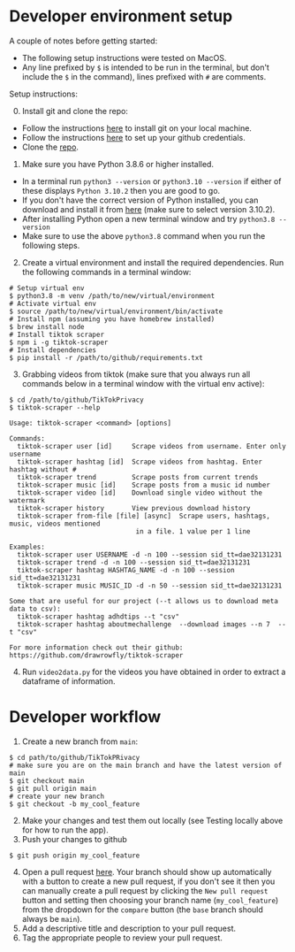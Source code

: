 # Developer environment setup
A couple of notes before getting started:
  * The following setup instructions were tested on MacOS.
  * Any line prefixed by `$` is intended to be run in the terminal, but don't include the `$` in the command), lines prefixed with `#` are comments.

Setup instructions:

0. Install git and clone the repo:
  * Follow the instructions [here](https://github.com/git-guides/install-git) to install git on your local machine.
  * Follow the instructions [here](https://docs.github.com/en/get-started/getting-started-with-git) to set up your github credentials.
  * Clone the [repo](https://github.com/TikTokPrivacy).

1. Make sure you have Python 3.8.6 or higher installed.
  * In a terminal run `python3 --version` or `python3.10 --version` if either of these displays `Python 3.10.2` then you are good to go.
  * If you don't have the correct version of Python installed, you can download and install it from [here](https://www.python.org/downloads/macos/) (make sure to select version 3.10.2).
  * After installing Python open a new terminal window and try `python3.8 --version`
  * Make sure to use the above `python3.8` command when you run the following steps.
2. Create a virtual environment and install the required dependencies. Run the following commands in a terminal window:
```
# Setup virtual env
$ python3.8 -m venv /path/to/new/virtual/environment
# Activate virtual env
$ source /path/to/new/virtual/environment/bin/activate
# Install npm (assuming you have homebrew installed)
$ brew install node 
# Install tiktok scraper 
$ npm i -g tiktok-scraper
# Install dependencies
$ pip install -r /path/to/github/requirements.txt
```

3. Grabbing videos from tiktok (make sure that you always run all commands below in a terminal window with the virtual env active):
```
$ cd /path/to/github/TikTokPrivacy
$ tiktok-scraper --help

Usage: tiktok-scraper <command> [options]

Commands:
  tiktok-scraper user [id]     Scrape videos from username. Enter only username
  tiktok-scraper hashtag [id]  Scrape videos from hashtag. Enter hashtag without #
  tiktok-scraper trend         Scrape posts from current trends
  tiktok-scraper music [id]    Scrape posts from a music id number
  tiktok-scraper video [id]    Download single video without the watermark
  tiktok-scraper history       View previous download history
  tiktok-scraper from-file [file] [async]  Scrape users, hashtags, music, videos mentioned
                                in a file. 1 value per 1 line

Examples:
  tiktok-scraper user USERNAME -d -n 100 --session sid_tt=dae32131231
  tiktok-scraper trend -d -n 100 --session sid_tt=dae32131231
  tiktok-scraper hashtag HASHTAG_NAME -d -n 100 --session sid_tt=dae32131231
  tiktok-scraper music MUSIC_ID -d -n 50 --session sid_tt=dae32131231
 
Some that are useful for our project (--t allows us to download meta data to csv):
  tiktok-scraper hashtag adhdtips --t "csv"
  tiktok-scraper hashtag aboutmechallenge  --download images --n 7  --t "csv"

For more information check out their github: https://github.com/drawrowfly/tiktok-scraper
```

4. Run `video2data.py` for the videos you have obtained in order to extract a dataframe of information.

# Developer workflow

1) Create a new branch from `main`:
```
$ cd path/to/github/TikTokPRivacy
# make sure you are on the main branch and have the latest version of main
$ git checkout main
$ git pull origin main
# create your new branch
$ git checkout -b my_cool_feature
```
2) Make your changes and test them out locally (see Testing locally above for how to run the app).
3) Push your changes to github
```
$ git push origin my_cool_feature
```
4) Open a pull request [here](https://github.com/TikTokPrivacy/pulls). Your branch should show up automatically with a button to create a new pull request, if you don't see it then you can manually create a pull request by clicking the `New pull request` button and setting then choosing your branch name (`my_cool_feature`) from the dropdown for the `compare` button (the `base` branch should always be `main`).
5) Add a descriptive title and description to your pull request.
6) Tag the appropriate people to review your pull request.
